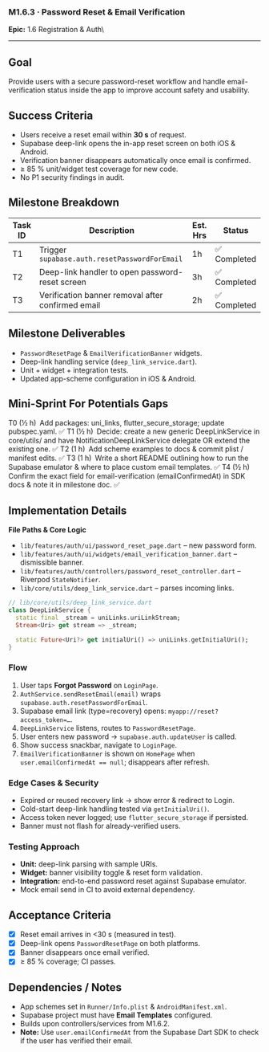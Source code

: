 ### M1.6.3 · Password Reset & Email Verification

**Epic:** 1.6 Registration & Auth\

---

## Goal

Provide users with a secure password-reset workflow and handle
email-verification status inside the app to improve account safety and
usability.

## Success Criteria

- Users receive a reset email within **30 s** of request.
- Supabase deep-link opens the in-app reset screen on both iOS & Android.
- Verification banner disappears automatically once email is confirmed.
- ≥ 85 % unit/widget test coverage for new code.
- No P1 security findings in audit.

## Milestone Breakdown

| Task ID | Description                                       | Est. Hrs | Status       |
| ------- | ------------------------------------------------- | -------- | ------------ |
| T1      | Trigger `supabase.auth.resetPasswordForEmail`     | 1h       | ✅ Completed |
| T2      | Deep-link handler to open password-reset screen   | 3h       | ✅ Completed |
| T3      | Verification banner removal after confirmed email | 2h       | ✅ Completed |

## Milestone Deliverables

- `PasswordResetPage` & `EmailVerificationBanner` widgets.
- Deep-link handling service (`deep_link_service.dart`).
- Unit + widget + integration tests.
- Updated app-scheme configuration in iOS & Android.

## Mini-Sprint For Potentials Gaps

T0 (½ h) Add packages: uni_links, flutter_secure_storage; update pubspec.yaml.
✅ T1 (½ h) Decide: create a new generic DeepLinkService in core/utils/ and have
NotificationDeepLinkService delegate OR extend the existing one. ✅ T2 (1 h) Add
scheme examples to docs & commit plist / manifest edits. ✅ T3 (1 h) Write a
short README outlining how to run the Supabase emulator & where to place custom
email templates. ✅ T4 (½ h) Confirm the exact field for email-verification
(emailConfirmedAt) in SDK docs & note it in milestone doc. ✅

## Implementation Details

**File Paths & Core Logic**

- `lib/features/auth/ui/password_reset_page.dart` – new password form.
- `lib/features/auth/ui/widgets/email_verification_banner.dart` – dismissible
  banner.
- `lib/features/auth/controllers/password_reset_controller.dart` – Riverpod
  `StateNotifier`.
- `lib/core/utils/deep_link_service.dart` – parses incoming links.

```dart
// lib/core/utils/deep_link_service.dart
class DeepLinkService {
  static final _stream = uniLinks.uriLinkStream;
  Stream<Uri> get stream => _stream;

  static Future<Uri?> get initialUri() => uniLinks.getInitialUri();
}
```

### Flow

1. User taps **Forgot Password** on `LoginPage`.
2. `AuthService.sendResetEmail(email)` wraps
   `supabase.auth.resetPasswordForEmail`.
3. Supabase email link (type=recovery) opens: `myapp://reset?access_token=…`.
4. `DeepLinkService` listens, routes to `PasswordResetPage`.
5. User enters new password → `supabase.auth.updateUser` is called.
6. Show success snackbar, navigate to `LoginPage`.
7. `EmailVerificationBanner` is shown on `HomePage` when
   `user.emailConfirmedAt == null`; disappears after refresh.

### Edge Cases & Security

- Expired or reused recovery link → show error & redirect to Login.
- Cold-start deep-link handling tested via `getInitialUri()`.
- Access token never logged; use `flutter_secure_storage` if persisted.
- Banner must not flash for already-verified users.

### Testing Approach

- **Unit:** deep-link parsing with sample URIs.
- **Widget:** banner visibility toggle & reset form validation.
- **Integration:** end-to-end password reset against Supabase emulator.
- Mock email send in CI to avoid external dependency.

## Acceptance Criteria

- [x] Reset email arrives in <30 s (measured in test).
- [x] Deep-link opens `PasswordResetPage` on both platforms.
- [x] Banner disappears once email verified.
- [x] ≥ 85 % coverage; CI passes.

## Dependencies / Notes

- App schemes set in `Runner/Info.plist` & `AndroidManifest.xml`.
- Supabase project must have **Email Templates** configured.
- Builds upon controllers/services from M1.6.2.
- **Note:** Use `user.emailConfirmedAt` from the Supabase Dart SDK to check if
  the user has verified their email.

